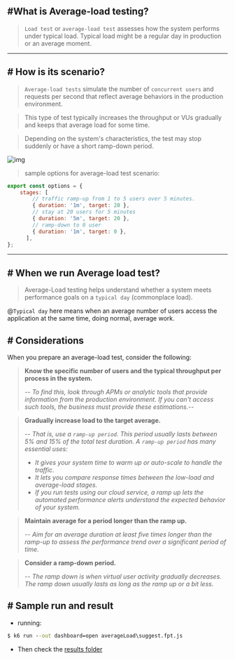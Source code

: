 ## #What is Average-load testing?
> `Load test` or `average-load test` assesses how the system performs under typical load. Typical load might be a regular day in production or an average moment.
---

## # How is its scenario?
> `Average-load tests` simulate the number of `concurrent users` and requests per second that reflect average behaviors in the production environment. 

> This type of test typically increases the throughput or VUs gradually and keeps that average load for some time. 

> Depending on the system's characteristics, the test may stop suddenly or have a short ramp-down period.

![img](https://k6.io/docs/static/bcfbe212938da20440645ca1685133d3/47a22/chart-average-load-test-overview.webp)

> sample options for average-load test scenario:
```js
export const options = {
    stages: [
        // traffic ramp-up from 1 to 5 users over 5 minutes.
        { duration: '1m', target: 20 }, 
        // stay at 20 users for 5 minutes
        { duration: '5m', target: 20 },
        // ramp-down to 0 user 
        { duration: '1m', target: 0 },
      ],
};
```

---
## # When we run Average load test?
> Average-Load testing helps understand whether a system meets performance goals on a `typical day` (commonplace load).
 
@`Typical day` here means when an average number of users access the application at the same time, doing normal, average work.

## # Considerations
When you prepare an average-load test, consider the following:
> **Know the specific number of users and the typical throughput per process in the system.**
> 
> -- *To find this, look through APMs or analytic tools that provide information from the production environment. If you can't access such tools, the business must provide these estimations.*--

> **Gradually increase load to the target average.**
> 
> -- *That is, use a `ramp-up period`. This period usually lasts between 5% and 15% of the total test duration. A `ramp-up period` has many essential uses:*
> - *It gives your system time to warm up or auto-scale to handle the traffic.*
> - *It lets you compare response times between the low-load and average-load stages.*
> - *If you run tests using our cloud service, a ramp up lets the automated performance alerts understand the expected behavior of your system.*

> **Maintain average for a period longer than the ramp up.**
>
> -- *Aim for an average duration at least five times longer than the ramp-up to assess the performance trend over a significant period of time.*

> **Consider a ramp-down period.**
>
> -- *The ramp down is when virtual user activity gradually decreases. The ramp down usually lasts as long as the ramp up or a bit less.*

## # Sample run and result
- running: 
```cmd
$ k6 run --out dashboard=open averageLoad\suggest.fpt.js
```
- Then check the [results folder](/results)